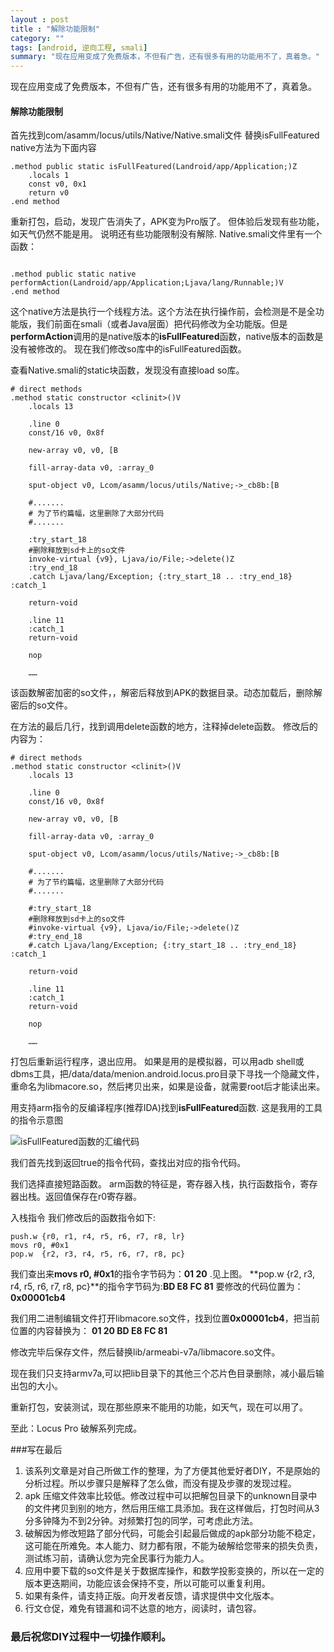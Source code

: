 ```yaml
---
layout : post
title : "解除功能限制"
category: ""
tags: [android, 逆向工程, smali]
summary: "现在应用变成了免费版本，不但有广告，还有很多有用的功能用不了，真着急。"
---
```


现在应用变成了免费版本，不但有广告，还有很多有用的功能用不了，真着急。

#### 解除功能限制
首先找到com/asamm/locus/utils/Native/Native.smali文件
替换isFullFeatured native方法为下面内容

```
.method public static isFullFeatured(Landroid/app/Application;)Z
    .locals 1
    const v0, 0x1
    return v0
.end method
```

重新打包，启动，发现广告消失了，APK变为Pro版了。
但体验后发现有些功能，如天气仍然不能是用。
说明还有些功能限制没有解除.
Native.smali文件里有一个函数：

```

.method public static native performAction(Landroid/app/Application;Ljava/lang/Runnable;)V
.end method

```
这个native方法是执行一个线程方法。这个方法在执行操作前，会检测是不是全功能版，我们前面在smali（或者Java层面）把代码修改为全功能版。但是**performAction**调用的是native版本的**isFullFeatured**函数，native版本的函数是没有被修改的。
现在我们修改so库中的isFullFeatured函数。

查看Native.smali的static块函数，发现没有直接load so库。

```
# direct methods
.method static constructor <clinit>()V
    .locals 13

    .line 0
    const/16 v0, 0x8f

    new-array v0, v0, [B

    fill-array-data v0, :array_0

    sput-object v0, Lcom/asamm/locus/utils/Native;->_cb8b:[B

    #.......
    # 为了节约篇幅，这里删除了大部分代码
    #.......

    :try_start_18
    #删除释放到sd卡上的so文件
    invoke-virtual {v9}, Ljava/io/File;->delete()Z
    :try_end_18
    .catch Ljava/lang/Exception; {:try_start_18 .. :try_end_18} :catch_1

    return-void

    .line 11
    :catch_1
    return-void

    nop
    
    ……

```

该函数解密加密的so文件，，解密后释放到APK的数据目录。动态加载后，删除解密后的so文件。

在方法的最后几行，找到调用delete函数的地方，注释掉delete函数。
修改后的内容为：
```
# direct methods
.method static constructor <clinit>()V
    .locals 13

    .line 0
    const/16 v0, 0x8f

    new-array v0, v0, [B

    fill-array-data v0, :array_0

    sput-object v0, Lcom/asamm/locus/utils/Native;->_cb8b:[B

    #.......
    # 为了节约篇幅，这里删除了大部分代码
    #.......

    #:try_start_18
    #删除释放到sd卡上的so文件
    #invoke-virtual {v9}, Ljava/io/File;->delete()Z
    #:try_end_18
    #.catch Ljava/lang/Exception; {:try_start_18 .. :try_end_18} :catch_1

    return-void

    .line 11
    :catch_1
    return-void

    nop
    
    ……

```

打包后重新运行程序，退出应用。
如果是用的是模拟器，可以用adb shell或dbms工具，把/data/data/menion.android.locus.pro目录下寻找一个隐藏文件，重命名为libmacore.so，然后拷贝出来，如果是设备，就需要root后才能读出来。

用支持arm指令的反编译程序(推荐IDA)找到**isFullFeatured**函数.
这是我用的工具的指令示意图

![isFullFeatured函数的汇编代码](https://raw.githubusercontent.com/eriklu/eriklu.github.io/master/images/locus_macore.so.png)

我们首先找到返回true的指令代码，查找出对应的指令代码。

我们选择直接短路函数。
arm函数的特征是，寄存器入栈，执行函数指令，寄存器出栈。返回值保存在r0寄存器。

入栈指令
我们修改后的函数指令如下:

```
push.w {r0, r1, r4, r5, r6, r7, r8, lr}
movs r0, #0x1
pop.w  {r2, r3, r4, r5, r6, r7, r8, pc}

```

我们查出来**movs r0, #0x1**的指令字节码为：**01 20** .见上图。
**pop.w  {r2, r3, r4, r5, r6, r7, r8, pc}**的指令字节码为:**BD E8 FC 81**
要修改的代码位置为：**0x00001cb4**

我们用二进制编辑文件打开libmacore.so文件，找到位置**0x00001cb4**，把当前位置的内容替换为：
**01 20 BD E8 FC 81**

修改完毕后保存文件，然后替换lib/armeabi-v7a/libmacore.so文件。

现在我们只支持armv7a,可以把lib目录下的其他三个芯片色目录删除，减小最后输出包的大小。

重新打包，安装测试，现在那些原来不能用的功能，如天气，现在可以用了。

至此：Locus Pro 破解系列完成。

###写在最后
1. 该系列文章是对自己所做工作的整理，为了方便其他爱好者DIY，不是原始的分析过程。所以步骤只是解释了怎么做，而没有提及步骤的发现过程。
2. apk 压缩文件效率比较低。修改过程中可以把解包目录下的unknown目录中的文件拷贝到别的地方，然后用压缩工具添加。我在这样做后，打包时间从3分多钟降为不到2分钟。对频繁打包的同学，可考虑此方法。
3. 破解因为修改短路了部分代码，可能会引起最后做成的apk部分功能不稳定，这可能在所难免。本人能力、财力都有限，不能为破解给您带来的损失负责，测试练习前，请确认您为完全民事行为能力人。
4. 应用中要下载的so文件是关于数据库操作，和数学投影变换的，所以在一定的版本更迭期间，功能应该会保持不变，所以可能可以重复利用。
5. 如果有条件，请支持正版。向开发者反馈，请求提供中文化版本。
6. 行文仓促，难免有错漏和词不达意的地方，阅读时，请包容。

### 最后祝您DIY过程中一切操作顺利。
